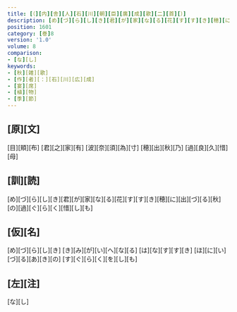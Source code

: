 ```yaml
---
title: [（][内][舎][人][石][川][朝][臣][廣][成][歌][二][首][）]
description: [め][づ][ら][し][き][君][が][家][な][る][花][す][す][き][穂][に][出][づ][る][秋][の][過][ぐ][ら][く][惜][し][も]
position: 1601
category: [巻]8
version: '1.0'
volume: 8
comparison:
- [な][し]
keywords:
- [秋][雑][歌]
- [作][者][：][石][川][広][成]
- [宴][席]
- [植][物]
- [季][節]
---
```


## [原][文]

[目][頬][布] [君][之][家][有] [波][奈][須][為][寸] [穂][出][秋][乃] [過][良][久][惜][母]

## [訓][読]

[め][づ][ら][し][き][君][が][家][な][る][花][す][す][き][穂][に][出][づ][る][秋][の][過][ぐ][ら][く][惜][し][も]

## [仮][名]

[め][づ][ら][し][き] [き][み][が][い][へ][な][る] [は][な][す][す][き] [ほ][に][い][づ][る][あ][き][の] [す][ぐ][ら][く][を][し][も]

## [左][注]

[な][し]
